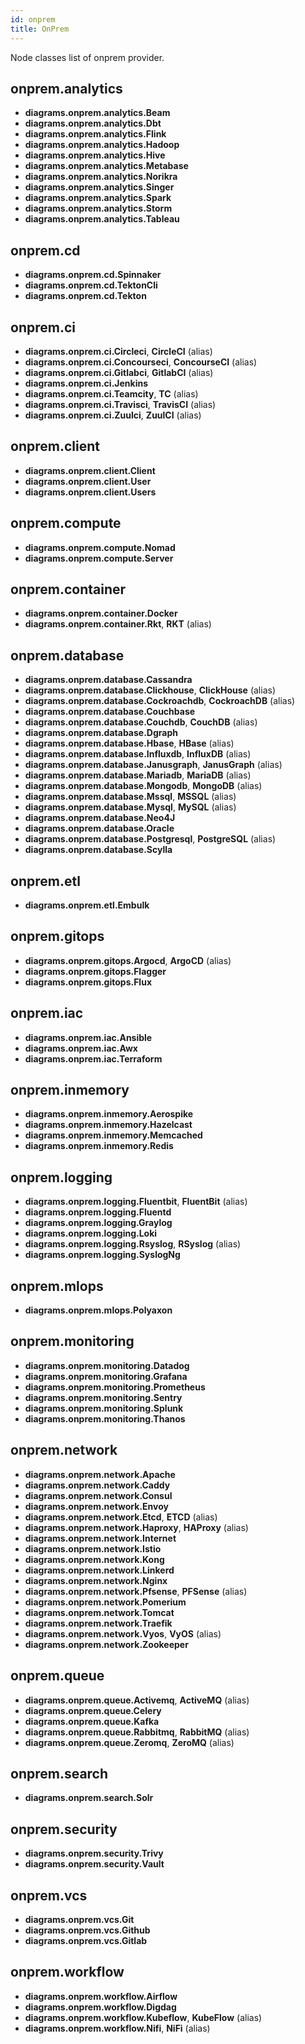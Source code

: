 ```yaml
---
id: onprem
title: OnPrem
---
```


Node classes list of onprem provider.

## onprem.analytics

- **diagrams.onprem.analytics.Beam**
- **diagrams.onprem.analytics.Dbt**
- **diagrams.onprem.analytics.Flink**
- **diagrams.onprem.analytics.Hadoop**
- **diagrams.onprem.analytics.Hive**
- **diagrams.onprem.analytics.Metabase**
- **diagrams.onprem.analytics.Norikra**
- **diagrams.onprem.analytics.Singer**
- **diagrams.onprem.analytics.Spark**
- **diagrams.onprem.analytics.Storm**
- **diagrams.onprem.analytics.Tableau**

## onprem.cd

- **diagrams.onprem.cd.Spinnaker**
- **diagrams.onprem.cd.TektonCli**
- **diagrams.onprem.cd.Tekton**

## onprem.ci

- **diagrams.onprem.ci.Circleci**, **CircleCI** (alias)
- **diagrams.onprem.ci.Concourseci**, **ConcourseCI** (alias)
- **diagrams.onprem.ci.Gitlabci**, **GitlabCI** (alias)
- **diagrams.onprem.ci.Jenkins**
- **diagrams.onprem.ci.Teamcity**, **TC** (alias)
- **diagrams.onprem.ci.Travisci**, **TravisCI** (alias)
- **diagrams.onprem.ci.Zuulci**, **ZuulCI** (alias)

## onprem.client

- **diagrams.onprem.client.Client**
- **diagrams.onprem.client.User**
- **diagrams.onprem.client.Users**

## onprem.compute

- **diagrams.onprem.compute.Nomad**
- **diagrams.onprem.compute.Server**

## onprem.container

- **diagrams.onprem.container.Docker**
- **diagrams.onprem.container.Rkt**, **RKT** (alias)

## onprem.database

- **diagrams.onprem.database.Cassandra**
- **diagrams.onprem.database.Clickhouse**, **ClickHouse** (alias)
- **diagrams.onprem.database.Cockroachdb**, **CockroachDB** (alias)
- **diagrams.onprem.database.Couchbase**
- **diagrams.onprem.database.Couchdb**, **CouchDB** (alias)
- **diagrams.onprem.database.Dgraph**
- **diagrams.onprem.database.Hbase**, **HBase** (alias)
- **diagrams.onprem.database.Influxdb**, **InfluxDB** (alias)
- **diagrams.onprem.database.Janusgraph**, **JanusGraph** (alias)
- **diagrams.onprem.database.Mariadb**, **MariaDB** (alias)
- **diagrams.onprem.database.Mongodb**, **MongoDB** (alias)
- **diagrams.onprem.database.Mssql**, **MSSQL** (alias)
- **diagrams.onprem.database.Mysql**, **MySQL** (alias)
- **diagrams.onprem.database.Neo4J**
- **diagrams.onprem.database.Oracle**
- **diagrams.onprem.database.Postgresql**, **PostgreSQL** (alias)
- **diagrams.onprem.database.Scylla**

## onprem.etl

- **diagrams.onprem.etl.Embulk**

## onprem.gitops

- **diagrams.onprem.gitops.Argocd**, **ArgoCD** (alias)
- **diagrams.onprem.gitops.Flagger**
- **diagrams.onprem.gitops.Flux**

## onprem.iac

- **diagrams.onprem.iac.Ansible**
- **diagrams.onprem.iac.Awx**
- **diagrams.onprem.iac.Terraform**

## onprem.inmemory

- **diagrams.onprem.inmemory.Aerospike**
- **diagrams.onprem.inmemory.Hazelcast**
- **diagrams.onprem.inmemory.Memcached**
- **diagrams.onprem.inmemory.Redis**

## onprem.logging

- **diagrams.onprem.logging.Fluentbit**, **FluentBit** (alias)
- **diagrams.onprem.logging.Fluentd**
- **diagrams.onprem.logging.Graylog**
- **diagrams.onprem.logging.Loki**
- **diagrams.onprem.logging.Rsyslog**, **RSyslog** (alias)
- **diagrams.onprem.logging.SyslogNg**

## onprem.mlops

- **diagrams.onprem.mlops.Polyaxon**

## onprem.monitoring

- **diagrams.onprem.monitoring.Datadog**
- **diagrams.onprem.monitoring.Grafana**
- **diagrams.onprem.monitoring.Prometheus**
- **diagrams.onprem.monitoring.Sentry**
- **diagrams.onprem.monitoring.Splunk**
- **diagrams.onprem.monitoring.Thanos**

## onprem.network

- **diagrams.onprem.network.Apache**
- **diagrams.onprem.network.Caddy**
- **diagrams.onprem.network.Consul**
- **diagrams.onprem.network.Envoy**
- **diagrams.onprem.network.Etcd**, **ETCD** (alias)
- **diagrams.onprem.network.Haproxy**, **HAProxy** (alias)
- **diagrams.onprem.network.Internet**
- **diagrams.onprem.network.Istio**
- **diagrams.onprem.network.Kong**
- **diagrams.onprem.network.Linkerd**
- **diagrams.onprem.network.Nginx**
- **diagrams.onprem.network.Pfsense**, **PFSense** (alias)
- **diagrams.onprem.network.Pomerium**
- **diagrams.onprem.network.Tomcat**
- **diagrams.onprem.network.Traefik**
- **diagrams.onprem.network.Vyos**, **VyOS** (alias)
- **diagrams.onprem.network.Zookeeper**

## onprem.queue

- **diagrams.onprem.queue.Activemq**, **ActiveMQ** (alias)
- **diagrams.onprem.queue.Celery**
- **diagrams.onprem.queue.Kafka**
- **diagrams.onprem.queue.Rabbitmq**, **RabbitMQ** (alias)
- **diagrams.onprem.queue.Zeromq**, **ZeroMQ** (alias)

## onprem.search

- **diagrams.onprem.search.Solr**

## onprem.security

- **diagrams.onprem.security.Trivy**
- **diagrams.onprem.security.Vault**

## onprem.vcs

- **diagrams.onprem.vcs.Git**
- **diagrams.onprem.vcs.Github**
- **diagrams.onprem.vcs.Gitlab**

## onprem.workflow

- **diagrams.onprem.workflow.Airflow**
- **diagrams.onprem.workflow.Digdag**
- **diagrams.onprem.workflow.Kubeflow**, **KubeFlow** (alias)
- **diagrams.onprem.workflow.Nifi**, **NiFi** (alias)
